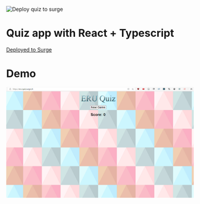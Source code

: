 ![Deploy quiz to surge](https://github.com/Translucent504/quiz/workflows/Deploy%20quiz%20to%20surge/badge.svg)
# Quiz app with React + Typescript
[Deployed to Surge](http://eru-quiz.surge.sh)

# Demo
![Demo](quiz.gif)
